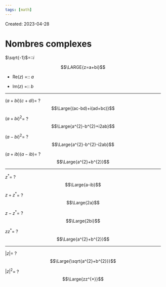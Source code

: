 ```yaml
---
tags: [math] 
---
```

Created: 2023-04-28

# Nombres complexes
$\sqrt{-1}$=::$i$
<!--SR:!2023-05-01,3,250-->

$$\LARGE{z=a+bi}$$
- Re($z$) =:: $a$
<!--SR:!2023-05-01,3,250-->
- Im($z$) =:: $b$
<!--SR:!2023-05-01,3,250-->

--- 
$(a+bi)(c+di)$=
?
$$\Large{(ac-bd)+i(ad+bc)}$$
<!--SR:!2023-05-01,3,250-->

$(a+bi)^{2}$=
?
$$\Large{a^{2}-b^{2}+i2ab}$$
<!--SR:!2023-05-01,3,250-->

$(a-bi)^{2}$=
?
$$\Large{a^{2}-b^{2}-i2ab}$$
<!--SR:!2023-05-01,3,250-->

$(a+ib)(a-ib)$=
?
$$\Large{a^{2}+b^{2}}$$
<!--SR:!2023-05-01,3,250-->

---

$z^{*}$=
?
$$\Large{a-ib}$$
<!--SR:!2023-05-01,3,250-->

$z+z^*$=
?
$$\Large{2a}$$

$z-z^{*}$=
?
$$\Large{2bi}$$

$zz^{*}$=
?
$$\Large{a^{2}+b^{2}}$$

---
$|z|$=
?
$$\Large{\sqrt{a^{2}+b^{2}}}$$

$|z|^{2}$=
?
$$\Large{zz^{*}}$$
<!--SR:!2023-05-02,3,250-->


